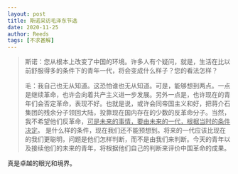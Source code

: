 ```yaml
---
layout: post
title: 斯诺采访毛泽东节选
date: 2020-11-25
author: Reeds
tags: [不求甚解]
---
```


> 斯诺：您从根本上改变了中国的环境。许多人有个疑问，就是，生活在比以前舒服得多的条件下的青年一代，将会变成什么样子？您的看法怎样？
>
> 毛：我自己也无从知道。这恐怕谁也无从知道。可是，能够想到两点。一点是继续革命，也许会向着共产主义进一步发展。另外一点是，也许现在的青年们会否定革命，表现不好。也就是说，或许会同帝国主义和好，把蒋介石集团的残余分子领回大陆，投靠现在国内存在的少数的反革命分子。当然，我不希望他们反革命，<u>可是未来的事情，要由未来的一代，根据当时的条件决定</u>。 是什么样的条件，现在我们还不能预想到。将来的一代应该比现在的我们更聪明，问题是他们怎样判断，而不是由我们来判断。今天的青年以及接续他们的未来的青年，将根据他们自己的判断来评价中国革命的成果。

真是卓越的眼光和境界。